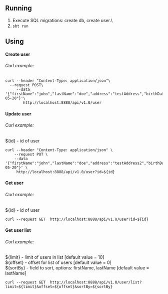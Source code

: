 ## Running
1. Execute SQL migrations: create db, create user.\
2. ```sbt run```
## Using
#### Create user

###### Curl example:
```
curl --header "Content-Type: application/json"\
  --request POST\
     --data '{"firstName":"john","lastName":"doe","address":"testAddress","birthDate":"2019-05-20"}'\
        http://localhost:8888/api/v1.0/user
```
#### Update user

###### Curl example:
${id} - id of user
```
curl --header "Content-Type: application/json" \ 
    --request PUT \
    --data '{"firstName":"john","lastName":"doe","address":"testAddress2","birthDate":"2019-05-20"}' \
     http://localhost:8888/api/v1.0/user?id=${id}
```

#### Get user

###### Curl example:
${id} - id of user
```
curl --request GET  http://localhost:8888/api/v1.0/user?id=${id}
```

#### Get user list

###### Curl example:
${limit} - limit of users in list [default value = 10] \
${offset} - offset for list of users [default value = 0] \
${sortBy} - field to sort, options: firstName, lastName [default value = lastName]
```
curl --request GET  http://localhost:8888/api/v1.0/user/list?limit=${limit}&offset=${offset}&sortBy=${sortBy}
```
